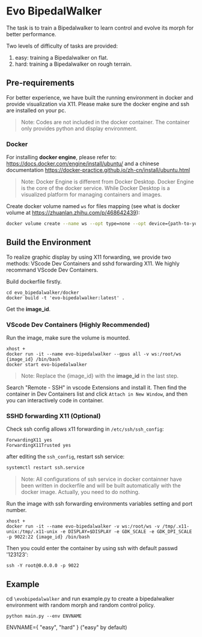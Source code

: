 # Evo BipedalWalker
The task is to train a Bipedalwalker to learn control and evolve its morph for better performance.

Two levels of difficulty of tasks are provided:
1. easy: training a Bipedalwalker on flat.
2. hard: training a Bipedalwalker on rough terrain.

## Pre-requirements
For better experience, we have built the running environment in docker and provide visualization via X11. Please make sure the docker engine and ssh are installed on your pc. 

> Note: Codes are not included in the docker container. The container only provides python and display environment.

### Docker
For installing **docker engine**, please refer to: https://docs.docker.com/engine/install/ubuntu/ and a chinese documentation https://docker-practice.github.io/zh-cn/install/ubuntu.html

> Note: Docker Engine is different from Docker Desktop. Docker Engine is the core of the docker service. While Docker Desktop is a visualized platform for managing containers and images.

Create docker volume named `ws` for files mapping (see what is docker volume at https://zhuanlan.zhihu.com/p/468642439):

```bash
docker volume create --name ws --opt type=none --opt device={path-to-your-code-folder} --opt o=bind
```

## Build the Environment
To realize graphic display by using X11 forwarding, we provide two methods: VScode Dev Containers and sshd forwarding X11. We highly recommand VScode Dev Containers.

Build dockerfile firstly.
```
cd evo_bipedalwalker/docker
docker build -t 'evo-bipedalwalker:latest' . 
```
Get the **image_id**.

### VScode Dev Containers (Highly Recommended)
Run the image, make sure the volume is mounted.
```
xhost +
docker run -it --name evo-bipedalwalker --gpus all -v ws:/root/ws {image_id} /bin/bash
docker start evo-bipedalwalker
```
> Note: Replace the {image_id} with the **image_id** in the last step.

Search "Remote - SSH" in vscode Extensions and install it. Then find the container in Dev Containers list and click `Attach in New Window`, and then you can interactively code in container.

### SSHD forwarding X11 (Optional)
Check ssh config allows x11 forwarding in `/etc/ssh/ssh_config`:
```
ForwardingX11 yes
ForwardingX11Trusted yes
```
after editing the `ssh_config`, restart ssh service:
```bash
systemctl restart ssh.service
```
> Note: All configurations of ssh service in docker containner have been written in dockerfile and will be built automatically with the docker image. Actually, you need to do nothing.

Run the image with ssh forwarding environments variables setting and port number.
```
xhost +
docker run -it --name evo-bipedalwalker -v ws:/root/ws -v /tmp/.x11-unix:/tmp/.x11-unix -e DISPLAY=$DISPLAY -e GDK_SCALE -e GDK_DPI_SCALE -p 9022:22 {image_id} /bin/bash
```

Then you could enter the container by using ssh with default passwd '123123':
```
ssh -Y root@0.0.0.0 -p 9022
```

## Example
cd `\evobipedalwalker` and run example.py to create a bipedalwalker environment with random morph and random control policy.
```
python main.py --env ENVNAME
```
ENVNAME={
    "easy",
    "hard"
} ("easy" by default)